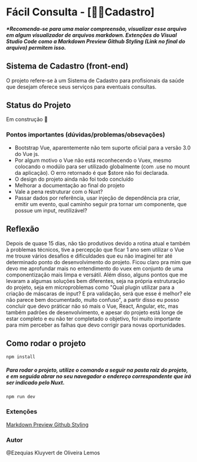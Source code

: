 # Fácil Consulta - [👩‍⚕Cadastro]

##### *Recomenda-se para uma maior compreensão, visualizar esse arquivo em algum visualizador de arquivos markdown. Extenções do Visual Studio Code como a Markdown Preview Github Styling (Link no final do arquivo) permitem isso.

## Sistema de Cadastro (front-end)

O projeto refere-se à um Sistema de Cadastro para profisionais da saúde que desejam oferece seus serviços para eventuais consultas.

## Status do Projeto
  
  Em construção 🚧
  

### Pontos importantes (dúvidas/problemas/obsevações)

- Bootstrap Vue, aparentemente não tem suporte oficial para a versão 3.0 do Vue js. 
- Por algum motivo o Vue não está reconhecendo o Vuex, mesmo colocando o modúlo para ser utilizado globalmente (com .use no mount da aplicação). O erro retornado é que  $store não foi declarada.
- O design do projeto ainda não foi todo concluído
- Melhorar a documentação ao final do projeto 
- Vale a pena restruturar com o Nuxt?
- Passar dados por referência, usar injeção de dependência pra criar, emitir um evento, qual caminho seguir pra tornar um componente, que possue um input, reutilizável?     

## Reflexão

Depois de quase 15 dias, não tão produtivos devido a rotina atual e também à problemas técnicos, tive a percepção que ficar 1 ano sem utilizar o Vue me trouxe vários desafios e dificuldades que eu não imaginei ter até determinado ponto do desenvolvimento do projeto. Ficou claro pra mim que devo me aprofundar mais no entendimento do vuex em conjunto de uma componentização mais limpa e versátil. Além disso, alguns pontos que me levaram a algumas soluções bem diferentes, seja na própria estruturação do projeto, seja em microproblemas como "Qual plugin utilizar para a criação de máscaras de input? E pra validação, será que esse é melhor? ele não parece bem documentado, muito confuso", a partir disso eu posso concluir que devo práticar não só mais o Vue, React, Angular, etc, mas também padrões de desenvolvimento, e apesar do projeto está longe de estar completo e eu não ter completado o objetivo, foi muito importante para mim perceber as falhas que devo corrigir para novas oportunidades.


## Como rodar o projeto 

```
npm install
```

##### Para rodar o projeto, utilize o comando a seguir na pasta raíz do projeto, e em seguida abrar no seu navegador o endereço correspondente que irá ser indicado pelo Nuxt.
```
npm run dev
```

### Extenções

[Markdown Preview Github Styling](https://marketplace.visualstudio.com/items?itemName=bierner.markdown-preview-github-styles) 

### Autor

@Ezequias Kluyvert de Oliveira Lemos
